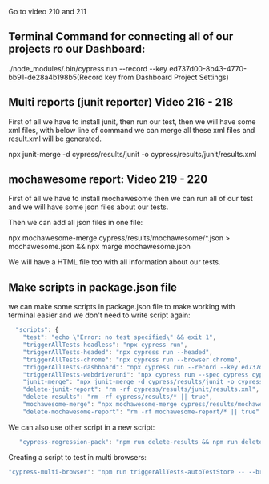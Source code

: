 Go to video 210 and 211


## Terminal Command for connecting all of our projects ro our Dashboard:

./node_modules/.bin/cypress run --record --key ed737d00-8b43-4770-bb91-de28a4b198b5(Record key from Dashboard Project Settings)

## Multi reports (junit reporter) Video 216 - 218

First of all we have to install junit, then run our test, then we will have some xml files, with below line of command we can merge all these xml files and result.xml will be generated.

npx junit-merge -d cypress/results/junit -o cypress/results/junit/results.xml

## mochawesome report: Video 219 - 220

First of all we have to install mochawesome then we can run all of our test and we will have some json files about our tests.

Then we can add all json files in one file:

npx mochawesome-merge cypress/results/mochawesome/*.json > mochawesome.json && npx marge mochawesome.json

We will have a HTML file too with all information about our tests.

## Make scripts in package.json file

we can make some scripts in package.json file to make working with terminal easier and we don't need to write script again:
```js
  "scripts": {
    "test": "echo \"Error: no test specified\" && exit 1",
    "triggerAllTests-headless": "npx cypress run",
    "triggerAllTests-headed": "npx cypress run --headed",
    "triggerAllTests-chrome": "npx cypress run --browser chrome",
    "triggerAllTests-dashboard": "npx cypress run --record --key ed737d00-8b43-4770-bb91-de28a4b198b5",
    "triggerAllTests-webdriveruni": "npx cypress run --spec cypress cypress/integration/examples/Webdriver-uni/*",
    "junit-merge": "npx junit-merge -d cypress/results/junit -o cypress/results/junit/results.xml",
    "delete-junit-report": "rm -rf cypress/results/junit/results.xml",
    "delete-results": "rm -rf cypress/results/* || true",
    "mochawesome-merge": "npx mochawesome-merge cypress/results/mochawesome/*.json > mochawesome.json && npx marge mochawesome.json",
    "delete-mochawesome-report": "rm -rf mochawesome-report/* || true"

 ```

 We can also use other script in a new script:

 ```js
    "cypress-regression-pack": "npm run delete-results && npm run delete-mochawesome-report && npm run triggerAllTests-headless && npm run mochawesome-merge"
 ```

Creating a script to test in multi browsers:

```js
"cypress-multi-browser": "npm run triggerAllTests-autoTestStore -- --browser electron --headed & npm run triggerAllTests-autoTestStore -- --browser edge --headed"
```